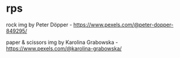 # rps

rock img by Peter Döpper - 
https://www.pexels.com/@peter-dopper-849295/

paper & scissors img by Karolina Grabowska - 
https://www.pexels.com/@karolina-grabowska/
